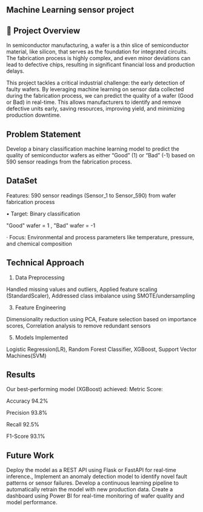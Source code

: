 ## Machine Learning sensor project 

## 📖 Project Overview

In semiconductor manufacturing, a wafer is a thin slice of semiconductor material, like silicon, that serves as the foundation for integrated circuits. The fabrication process is highly complex, and even minor deviations can lead to defective chips, resulting in significant financial loss and production delays.

This project tackles a critical industrial challenge: the early detection of faulty wafers. By leveraging machine learning on sensor data collected during the fabrication process, we can predict the quality of a wafer (Good or Bad) in real-time. This allows manufacturers to identify and remove defective units early, saving resources, improving yield, and minimizing production downtime.

## Problem Statement

Develop a binary classification machine learning model to predict the quality of semiconductor wafers as either “Good” (1) or “Bad” (-1) based on 590 sensor readings from the fabrication process.

## DataSet

Features: 590 sensor readings (Sensor_1 to Sensor_590) from wafer fabrication process


• Target: Binary classification

 "Good" wafer = 1 , "Bad" wafer = -1
  
· Focus: Environmental and process parameters like temperature, pressure, and chemical composition

## Technical Approach

1. Data Preprocessing
   
Handled missing values and outliers, Applied feature scaling (StandardScaler), Addressed class imbalance using SMOTE/undersampling

3. Feature Engineering

Dimensionality reduction using PCA, Feature selection based on importance scores, Correlation analysis to remove redundant sensors

5. Models Implemented

Logistic Regression(LR), Random Forest Classifier, XGBoost, Support Vector Machines(SVM)

## Results

Our best-performing model (XGBoost) achieved:
Metric Score:

Accuracy 94.2%

Precision 93.8%

Recall 92.5%

F1-Score 93.1%

## Future Work

 Deploy the model as a REST API using Flask or FastAPI for real-time inference., Implement an anomaly detection model to identify novel fault patterns or sensor failures. Develop a continuous learning pipeline to automatically retrain the model with new production data. Create a dashboard using Power BI for real-time monitoring of wafer quality and model performance.

